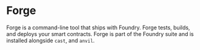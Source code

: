 # Forge

Forge is a command-line tool that ships with Foundry. Forge tests, builds, and deploys your smart contracts.
Forge is part of the Foundry suite and is installed alongside `cast`, and `anvil`.
